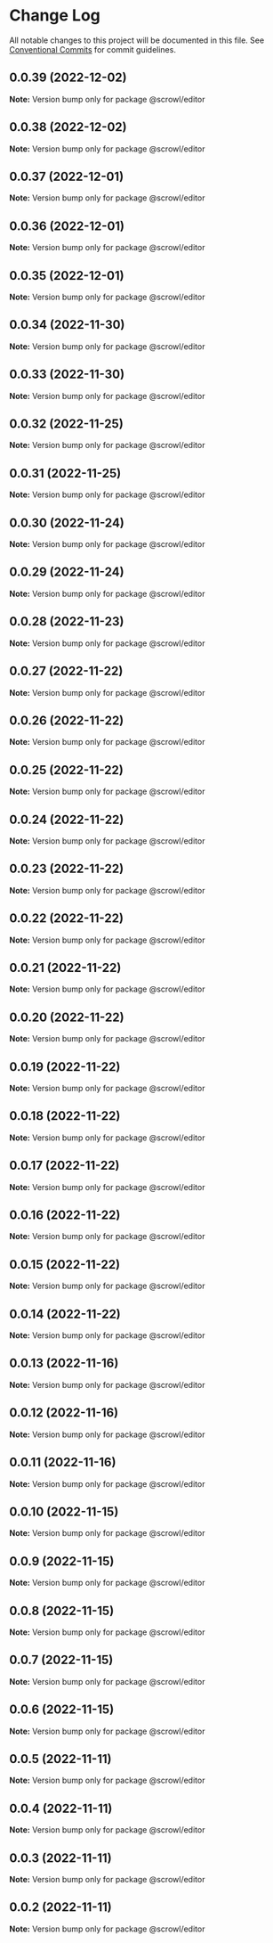 # Change Log

All notable changes to this project will be documented in this file.
See [Conventional Commits](https://conventionalcommits.org) for commit guidelines.

## 0.0.39 (2022-12-02)

**Note:** Version bump only for package @scrowl/editor





## 0.0.38 (2022-12-02)

**Note:** Version bump only for package @scrowl/editor





## 0.0.37 (2022-12-01)

**Note:** Version bump only for package @scrowl/editor





## 0.0.36 (2022-12-01)

**Note:** Version bump only for package @scrowl/editor





## 0.0.35 (2022-12-01)

**Note:** Version bump only for package @scrowl/editor





## 0.0.34 (2022-11-30)

**Note:** Version bump only for package @scrowl/editor





## 0.0.33 (2022-11-30)

**Note:** Version bump only for package @scrowl/editor





## 0.0.32 (2022-11-25)

**Note:** Version bump only for package @scrowl/editor





## 0.0.31 (2022-11-25)

**Note:** Version bump only for package @scrowl/editor





## 0.0.30 (2022-11-24)

**Note:** Version bump only for package @scrowl/editor





## 0.0.29 (2022-11-24)

**Note:** Version bump only for package @scrowl/editor





## 0.0.28 (2022-11-23)

**Note:** Version bump only for package @scrowl/editor





## 0.0.27 (2022-11-22)

**Note:** Version bump only for package @scrowl/editor





## 0.0.26 (2022-11-22)

**Note:** Version bump only for package @scrowl/editor





## 0.0.25 (2022-11-22)

**Note:** Version bump only for package @scrowl/editor





## 0.0.24 (2022-11-22)

**Note:** Version bump only for package @scrowl/editor





## 0.0.23 (2022-11-22)

**Note:** Version bump only for package @scrowl/editor





## 0.0.22 (2022-11-22)

**Note:** Version bump only for package @scrowl/editor





## 0.0.21 (2022-11-22)

**Note:** Version bump only for package @scrowl/editor





## 0.0.20 (2022-11-22)

**Note:** Version bump only for package @scrowl/editor





## 0.0.19 (2022-11-22)

**Note:** Version bump only for package @scrowl/editor





## 0.0.18 (2022-11-22)

**Note:** Version bump only for package @scrowl/editor





## 0.0.17 (2022-11-22)

**Note:** Version bump only for package @scrowl/editor





## 0.0.16 (2022-11-22)

**Note:** Version bump only for package @scrowl/editor





## 0.0.15 (2022-11-22)

**Note:** Version bump only for package @scrowl/editor





## 0.0.14 (2022-11-22)

**Note:** Version bump only for package @scrowl/editor





## 0.0.13 (2022-11-16)

**Note:** Version bump only for package @scrowl/editor





## 0.0.12 (2022-11-16)

**Note:** Version bump only for package @scrowl/editor





## 0.0.11 (2022-11-16)

**Note:** Version bump only for package @scrowl/editor





## 0.0.10 (2022-11-15)

**Note:** Version bump only for package @scrowl/editor





## 0.0.9 (2022-11-15)

**Note:** Version bump only for package @scrowl/editor





## 0.0.8 (2022-11-15)

**Note:** Version bump only for package @scrowl/editor





## 0.0.7 (2022-11-15)

**Note:** Version bump only for package @scrowl/editor





## 0.0.6 (2022-11-15)

**Note:** Version bump only for package @scrowl/editor





## 0.0.5 (2022-11-11)

**Note:** Version bump only for package @scrowl/editor





## 0.0.4 (2022-11-11)

**Note:** Version bump only for package @scrowl/editor





## 0.0.3 (2022-11-11)

**Note:** Version bump only for package @scrowl/editor





## 0.0.2 (2022-11-11)

**Note:** Version bump only for package @scrowl/editor
